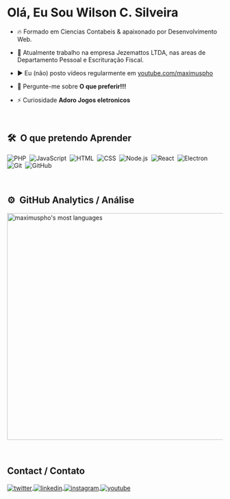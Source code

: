 <h1 align="left">Olá, Eu Sou Wilson C. Silveira</h1>

- 🔥 Formado em Ciencias Contabeis & apaixonado por Desenvolvimento Web. 

- 🔭 Atualmente trabalho na empresa Jezemattos LTDA, nas areas de Departamento Pessoal e Escrituração Fiscal.

- ▶️ Eu (não) posto vídeos regularmente em [youtube.com/maximuspho](https://youtube.com/maximuspho)

- 💬 Pergunte-me sobre **O que preferir!!!**

- ⚡ Curiosidade **Adoro Jogos eletronicos**

<br>

## 🛠 &nbsp;O que pretendo Aprender

![PHP](https://img.shields.io/badge/-PHP-05122A?style=flat&logo=php)&nbsp;
![JavaScript](https://img.shields.io/badge/-JavaScript-05122A?style=flat&logo=javascript)&nbsp;
![HTML](https://img.shields.io/badge/-HTML-05122A?style=flat&logo=HTML5)&nbsp;
![CSS](https://img.shields.io/badge/-CSS-05122A?style=flat&logo=CSS3&logoColor=1572B6)&nbsp;
![Node.js](https://img.shields.io/badge/-Node.js-05122A?style=flat&logo=node.js)&nbsp;
![React](https://img.shields.io/badge/-React-05122A?style=flat&logo=react)&nbsp;
![Electron](https://img.shields.io/badge/-electron-05122A?style=flat&logo=electron)
![Git](https://img.shields.io/badge/-Git-05122A?style=flat&logo=git)&nbsp;
![GitHub](https://img.shields.io/badge/-GitHub-05122A?style=flat&logo=github)&nbsp;

<br>

## ⚙️ &nbsp;GitHub Analytics / Análise

<p align="left">
<img width="530em" src="https://github-readme-stats.vercel.app/api/top-langs/?username=maximuspho&layout=compact&theme=vision-friendly-dark" alt="maximuspho's most languages"/>
</p>

<br>

## Contact / Contato

<a href="https://twitter.com/w_silveira" target="_blank">
  <img align="center" src="https://img.shields.io/badge/-Wilson%20C.%20silveira-05122A?style=flat&logo=twitter" alt="twitter"/>  
</a>
<a href="https://www.linkedin.com/in/wilson-carlos-silveira-01994a42/" target="_blank">
  <img align="center" src="https://img.shields.io/badge/-Wilson%20C.%20Silveira-05122A?style=flat&logo=linkedin" alt="linkedin"/>
</a>
<a href="https://instagram.com/w_silveira_/" target="_blank">
 <img align="center" src="https://img.shields.io/badge/-Wilson C. Silveira-05122A?style=flat&logo=instagram" alt="instagram"/>
</a>
<a href="https://youtube.com/maximuspho" target="_blank">
 <img align="center" src="https://img.shields.io/badge/-maximuspho-05122A?style=flat&logo=youtube" alt="youtube"/>
</a>
</p>
